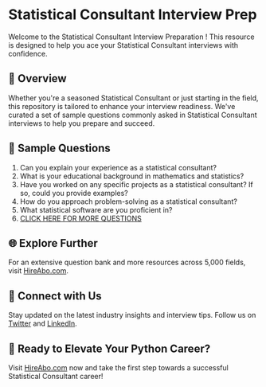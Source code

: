 # Statistical Consultant Interview Prep

Welcome to the Statistical Consultant Interview Preparation ! This resource is designed to help you ace your Statistical Consultant interviews with confidence.

## 🚀 Overview

Whether you're a seasoned Statistical Consultant or just starting in the field, this repository is tailored to enhance your interview readiness. We've curated a set of sample questions commonly asked in Statistical Consultant interviews to help you prepare and succeed.

## 📝 Sample Questions

1. Can you explain your experience as a statistical consultant?
2. What is your educational background in mathematics and statistics?
3. Have you worked on any specific projects as a statistical consultant? If so, could you provide examples?
4. How do you approach problem-solving as a statistical consultant?
5. What statistical software are you proficient in?
6. [CLICK HERE FOR MORE QUESTIONS](https://hireabo.com/job/19_0_44/Statistical%20Consultant)

## 🌐 Explore Further

For an extensive question bank and more resources across 5,000 fields, visit [HireAbo.com](https://www.hireabo.com).

## 📱 Connect with Us

Stay updated on the latest industry insights and interview tips. Follow us on [Twitter](https://twitter.com/hireabo) and [LinkedIn](https://www.linkedin.com/in/hire-abo-3609972a8/).

## 🚀 Ready to Elevate Your Python Career?

Visit [HireAbo.com](https://www.hireabo.com) now and take the first step towards a successful Statistical Consultant career!